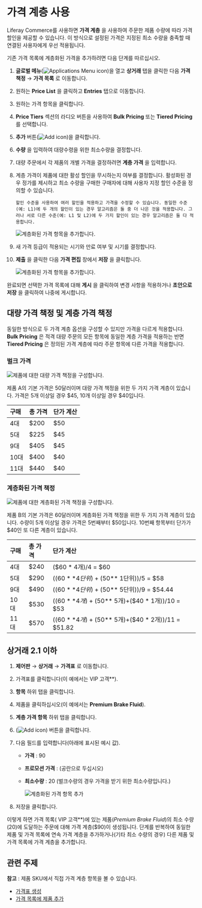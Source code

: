 # 가격 계층 사용

Liferay Commerce를 사용하면 **가격 계층** 을 사용하여 주문한 제품 수량에 따라 가격 할인을 제공할 수 있습니다. 이 방식으로 설정된 가격은 지정된 최소 수량을 충족할 때 연결된 사용자에게 우선 적용됩니다.

기존 가격 목록에 계층화된 가격을 추가하려면 다음 단계를 따르십시오.

1. **글로벌 메뉴**(![Applications Menu icon](../images/icon-applications-menu.png))을 열고 **상거래** 탭을 클릭한 다음 **가격 책정** &rarr; **가격 목록** 로 이동합니다.

1. 원하는 **Price List** 을 클릭하고 **Entries** 탭으로 이동합니다.

1. 원하는 가격 항목을 클릭합니다.

1. **Price Tiers** 섹션의 라디오 버튼을 사용하여 **Bulk Pricing** 또는 **Tiered Pricing** 를 선택합니다.

1. **추가** 버튼(![Add icon](../images/icon-add.png))을 클릭합니다.

1. **수량** 을 입력하여 대량수령을 위한 최소수량을 결정합니다.

1. 대량 주문에서 각 제품의 개별 가격을 결정하려면 **계층 가격** 을 입력합니다.

1. 계층 가격이 제품에 대한 활성 할인을 무시하는지 여부를 결정합니다. 활성화된 경우 정가를 제시하고 최소 수량을 구매한 구매자에 대해 사용자 지정 할인 수준을 정의할 수 있습니다.

   ```{note}
   할인 수준을 사용하여 여러 할인을 적용하고 가격을 수정할 수 있습니다. 동일한 수준(예: L1)에 두 개의 할인이 있는 경우 알고리즘은 둘 중 더 나은 것을 적용합니다. 그러나 서로 다른 수준(예: L1 및 L2)에 두 가지 할인이 있는 경우 알고리즘은 둘 다 적용합니다.
   ```

   ![계층화된 가격 항목을 추가합니다.](./using-price-tiers/images/02.png)

1. 새 가격 등급이 적용되는 시기와 만료 여부 및 시기를 결정합니다.

1. **제출** 을 클릭한 다음 **가격 편집** 창에서 **저장** 을 클릭합니다.

   ![계층화된 가격 항목을 추가합니다.](./using-price-tiers/images/03.png)

완료되면 선택한 가격 목록에 대해 **게시** 을 클릭하여 변경 사항을 적용하거나 **초안으로 저장** 을 클릭하여 나중에 게시합니다.

## 대량 가격 책정 및 계층 가격 책정

동일한 방식으로 두 가격 계층 옵션을 구성할 수 있지만 가격을 다르게 적용합니다. **Bulk Pricing** 은 적격 대량 주문의 모든 항목에 동일한 계층 가격을 적용하는 반면 **Tiered Pricing** 은 정의된 가격 계층에 따라 주문 항목에 다른 가격을 적용합니다.

### 벌크 가격

![제품에 대한 대량 가격 책정을 구성합니다.](./using-price-tiers/images/04.png)

제품 A의 기본 가격은 50달러이며 대량 가격 책정을 위한 두 가지 가격 계층이 있습니다. 가격은 5개 이상일 경우 $45, 10개 이상일 경우 $40입니다.

| 구매  | 총 가격 | 단가 계산 |
|:--- |:---- |:----- |
| 4대  | $200 | $50   |
| 5대  | $225 | $45   |
| 9대  | $405 | $45   |
| 10대 | $400 | $40   |
| 11대 | $440 | $40   |

### 계층화된 가격 책정

![제품에 대한 계층화된 가격 책정을 구성합니다.](./using-price-tiers/images/05.png)

제품 B의 기본 가격은 60달러이며 계층화된 가격 책정을 위한 두 가지 가격 계층이 있습니다. 수량이 5개 이상일 경우 가격은 5번째부터 $50입니다. 10번째 항목부터 단가가 $40인 또 다른 계층이 있습니다.

| 구매  | 총 가격 | 단가 계산                                            |
|:--- |:---- |:------------------------------------------------ |
| 4대  | $240 | ($60 * 4개)/4 = $60                               |
| 5대  | $290 | (($60 **4단위)+($50** 1단위))/5 = $58              |
| 9대  | $490 | (($60 **4단위)+($50** 5단위))/9 = $54.44           |
| 10대 | $530 | (($60 **4개)+($50** 5개)+($40 * 1개))/10 = $53    |
| 11대 | $570 | (($60 **4개)+($50** 5개)+($40 * 2개))/11 = $51.82 |

## 상거래 2.1 이하

1. **제어판** &rarr; **상거래** &rarr; **가격표** 로 이동합니다.
1. 가격표를 클릭합니다(이 예에서는 VIP 고객**).
1. **항목** 하위 탭을 클릭합니다.
1. 제품을 클릭하십시오(이 예에서는 **Premium Brake Fluid**).
1. **계층 가격 항목** 하위 탭을 클릭합니다.
1. (![Add icon](../images/icon-add.png)) 버튼을 클릭합니다.
1. 다음 필드를 입력합니다(아래에 표시된 예시 값).
    * **가격** : 90
    * **프로모션 가격** : (공란으로 두십시오)
    * **최소수량** : 20 (벌크수량의 경우 가격을 받기 위한 최소수량입니다.)

        ![계층화된 가격 항목 추가](./using-price-tiers/images/01.png)

1. 저장을 클릭합니다.

이렇게 하면 가격 목록( VIP 고객**)에 있는 제품(*Premium Brake Fluid*)의 최소 수량(20)에 도달하는 주문에 대해 가격 계층($90)이 생성됩니다. 단계를 반복하여 동일한 제품 및 가격 목록에 연속 가격 계층을 추가하거나(기타 최소 수량의 경우) 다른 제품 및 가격 목록에 가격 계층을 추가합니다.

## 관련 주제

**참고** : 제품 SKU에서 직접 가격 계층 항목을 볼 수 있습니다.

* [가격표 생성](./creating-a-price-list.md)
* [가격 목록에 제품 추가](./adding-products-to-a-price-list.md)
